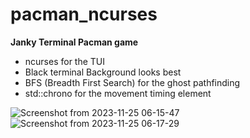 # pacman_ncurses
**Janky Terminal Pacman game**

- ncurses for the TUI
- Black terminal Background looks best
- BFS (Breadth First Search) for the ghost pathfinding
- std::chrono for the movement timing element
  
![Screenshot from 2023-11-25 06-15-47](https://github.com/Ammsiss/pacman_ncurses/assets/133406601/ab5a3c87-7196-4040-b806-0194e79f38f3)
![Screenshot from 2023-11-25 06-17-29](https://github.com/Ammsiss/pacman_ncurses/assets/133406601/6d37cce3-9b20-4dfc-b09a-1121853f54f0)
